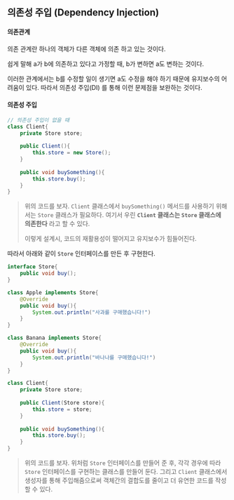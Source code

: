 ## 의존성 주입 (Dependency Injection)

#### 의존관계

의존 관계란 하나의 객체가 다른 객체에 의존 하고 있는 것이다.

쉽게 말해 a가 b에 의존하고 있다고 가정할 때, b가 변하면 a도 변하는 것이다.

이러한 관계에서는 b를 수정할 일이 생기면 a도 수정을 해야 하기 때문에 유지보수의 어려움이 있다. 따라서 의존성 주입(DI) 를 통해 이런 문제점을 보완하는 것이다.

#### 의존성 주입

````java
// 의존성 주입이 없을 때
class Client{
    private Store store;
    
    public Client(){
        this.store = new Store();
    }
    
    public void buySomething(){
        this.store.buy();
    }
}
````

> 위의 코드를 보자. `Client` 클래스에서 `buySomething()` 메서드를 사용하기 위해서는 `Store` 클래스가 필요하다. 여기서 우린 **`Client` 클래스는 `Store` 클래스에 의존한다** 라고 할 수 있다.
>
> 이렇게 설계시, 코드의 재활용성이 떨어지고 유지보수가 힘들어진다.

따라서 아래와 같이 `Store` 인터페이스를 만든 후 구현한다.

```` java
interface Store{
    public void buy();
}

class Apple implements Store{
    @Override
    public void buy(){
        System.out.println("사과를 구매했습니다!")
    }
}

class Banana implements Store{
    @Override
    public void buy(){
        System.out.println("바나나를 구매했습니다!")
    }
}
````

````java
class Client{
    private Store store;
    
    public Client(Store store){
        this.store = store;
    }
    
    public void buySomething(){
        this.store.buy();
    }
}
````

> 위의 코드를 보자. 위처럼 `Store` 인터페이스를 만들어 준 후, 각각 경우에 따라 `Store` 인터페이스를 구현하는 클래스를 만들어 둔다. 그리고 `Client` 클래스에서 생성자를 통해 주입해줌으로써 객체간의 결합도를 줄이고 더 유연한 코드를 작성할 수 있다.


